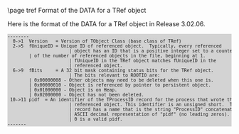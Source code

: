 \page tref Format of the DATA for a TRef object

Here is the format of the DATA for a TRef object in Release 3.02.06.

<div style="background-color: lightgrey; font-size: small;"><pre>
--------
  0->1  Version   = Version of TObject Class (base class of TRef)
  2->5  fUniqueID = Unique ID of referenced object.  Typically, every referenced
                       | object has an ID that is a positive integer set to a counter
        | of the number of referenced objects in the file, beginning at 1.
                       | fUniqueID in the TRef object matches fUniqueID in the
                       | referenced object.
  6->9  fBits     = A 32 bit mask containing status bits for the TRef object.
                       | The bits relevant to ROOTIO are:
        | 0x00000008 - Other objects may need to be deleted when this one is.
        | 0x00000010 - Object is referenced by pointer to persistent object.
        | 0x01000000 - Object is on Heap.
        | 0x02000000 - Object has not been deleted.
 10->11 pidf  = An identifier of the TProcessID record for the process that wrote the
                       | referenced object. This identifier is an unsigned short.  The relevant
                       | record has a name that is the string "ProcessID" concatenated with the
                       | ASCII decimal representation of "pidf" (no leading zeros).
                       | 0 is a valid pidf.
-------
</pre></div>